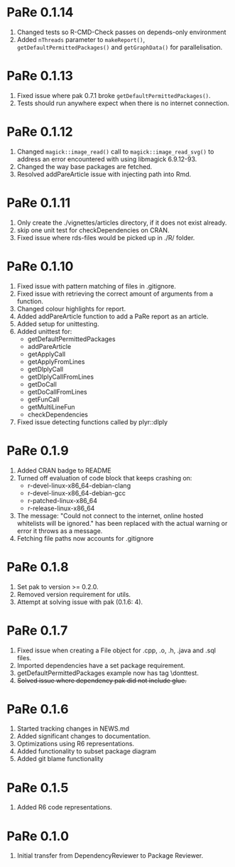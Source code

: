 PaRe 0.1.14
==========
1. Changed tests so R-CMD-Check passes on depends-only environment
2. Added `nThreads` parameter to `makeReport()`, `getDefaultPermittedPackages()` and `getGraphData()` for parallelisation.

PaRe 0.1.13
==========
1. Fixed issue where pak 0.7.1 broke `getDefaultPermittedPackages()`.
2. Tests should run anywhere expect when there is no internet connection.

PaRe 0.1.12
==========
1. Changed `magick::image_read()` call to `magick::image_read_svg()` to address
an error encountered with using libmagick 6.9.12-93.
2. Changed the way base packages are fetched.
3. Resolved addPareArticle issue with injecting path into Rmd.

PaRe 0.1.11
==========
1. Only create the ./vignettes/articles directory, if it does not exist already.
2. skip one unit test for checkDependencies on CRAN.
3. Fixed issue where rds-files would be picked up in ./R/ folder.

PaRe 0.1.10
==========
1. Fixed issue with pattern matching of files in .gitignore.
2. Fixed issue with retrieving the correct amount of arguments from a function.
3. Changed colour highlights for report.
4. Added addPareArticle function to add a PaRe report as an article.
5. Added setup for unittesting.
6. Added unittest for:
    - getDefaultPermittedPackages
    - addPareArticle
    - getApplyCall
    - getApplyFromLines
    - getDlplyCall
    - getDlplyCallFromLines
    - getDoCall
    - getDoCallFromLines
    - getFunCall
    - getMultiLineFun
    - checkDependencies
7. Fixed issue detecting functions called by plyr::dlply

PaRe 0.1.9
==========
1. Added CRAN badge to README
2. Turned off evaluation of code block that keeps crashing on:
    - r-devel-linux-x86_64-debian-clang
    - r-devel-linux-x86_64-debian-gcc
    - r-patched-linux-x86_64
    - r-release-linux-x86_64
3. The message: "Could not connect to the internet, online hosted whitelists will be ignored." has been replaced with the actual warning or error it throws as a message.
4. Fetching file paths now accounts for .gitignore

PaRe 0.1.8
==========
1. Set pak to version >= 0.2.0.
2. Removed version requirement for utils.
3. Attempt at solving issue with pak (0.1.6: 4).

PaRe 0.1.7
==========
1. Fixed issue when creating a File object for .cpp, .o, .h, .java and .sql files.
2. Imported dependencies have a set package requirement.
3. getDefaultPermittedPackages example now has tag \donttest.
4. ~~Solved issue where dependency pak did not include glue.~~

PaRe 0.1.6
==========

1. Started tracking changes in NEWS.md
2. Added significant changes to documentation.
3. Optimizations using R6 representations.
4. Added functionality to subset package diagram
5. Added git blame functionality

PaRe 0.1.5
==========

1. Added R6 code representations.

PaRe 0.1.0
==========

1. Initial transfer from DependencyReviewer to Package Reviewer.

